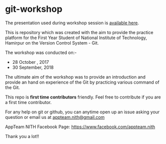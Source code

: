 # git-workshop

The presentation used during workshop session is [available here](https://github.com/appteam-nith/git-workshop/blob/master/RESOURCES/vcs_seminar_final.pdf).

This is repository which was created with the aim to provide the practice platform for the First Year Student of National Institute of Technology, Hamirpur on the Version Control System - Git. 

The workshop was conducted on:- 
- 28 October , 2017
- 30 September, 2018 

The ultimate aim of the workshop was to provide an introduction and provide an hand on experience of the Git by practicing various command of the Git.

This repo is **first time contributors** friendly. Feel free to contribute if you are a first time contributor.

For any help on git or github, you can anytime open up an issue asking your question or email us at appteam.nith@gmail.com

AppTeam NITH Facebook Page: https://www.facebook.com/appteam.nith

Thank you a lot!!

